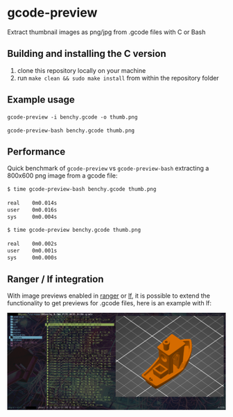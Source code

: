 gcode-preview
=============

Extract thumbnail images as png/jpg from .gcode files with C or Bash


Building and installing the C version
-------------------------------------

1. clone this repository locally on your machine
2. run `make clean && sudo make install` from within the repository folder

Example usage
-------------

`gcode-preview -i benchy.gcode -o thumb.png`

`gcode-preview-bash benchy.gcode thumb.png`

Performance
-----------
Quick benchmark of `gcode-preview` vs `gcode-preview-bash` extracting a 800x600 png image from a gcode file:

```
$ time gcode-preview-bash benchy.gcode thumb.png

real    0m0.014s
user    0m0.016s
sys     0m0.004s
```

```
$ time gcode-preview benchy.gcode thumb.png

real    0m0.002s
user    0m0.001s
sys     0m0.000s
```


Ranger / lf integration
-----------------------

With image previews enabled in [ranger](https://github.com/ranger/ranger/wiki/Image-Previews) or [lf](https://github.com/slavistan/howto-lf-image-previews), it is possible to extend the functionality to get previews for .gcode files, here is an example with lf:

![preview](/assets/lf.png)
